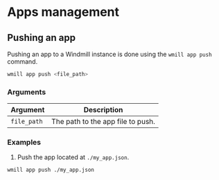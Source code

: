 # Apps management

## Pushing an app

Pushing an app to a Windmill instance is done using the `wmill app push` command.

```bash
wmill app push <file_path>
```

### Arguments

| Argument    | Description                       |
| ----------- | --------------------------------- |
| `file_path` | The path to the app file to push. |

### Examples

1. Push the app located at `./my_app.json`.

```bash
wmill app push ./my_app.json
```
